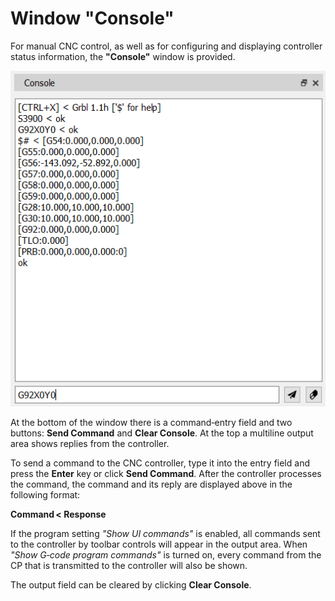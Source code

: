 # Window "Console"

For manual CNC control, as well as for configuring and displaying controller status information, the **"Console"** window is provided.

![Window Console](../../img/console.png)

At the bottom of the window there is a command‑entry field and two buttons: **Send Command** and **Clear Console**. At the top a multiline output area shows replies from the controller.

To send a command to the CNC controller, type it into the entry field and press the **Enter** key or click **Send Command**. After the controller processes the command, the command and its reply are displayed above in the following format:

<p class="center"><strong>Command &lt; Response</strong></p>

If the program setting *"Show UI commands"* is enabled, all commands sent to the controller by toolbar controls will appear in the output area. When *"Show G‑code program commands"* is turned on, every command from the CP that is transmitted to the controller will also be shown.

The output field can be cleared by clicking **Clear Console**.